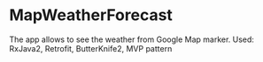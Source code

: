 # MapWeatherForecast
The app allows to see the weather from Google Map marker. Used: RxJava2, Retrofit, ButterKnife2, MVP pattern

